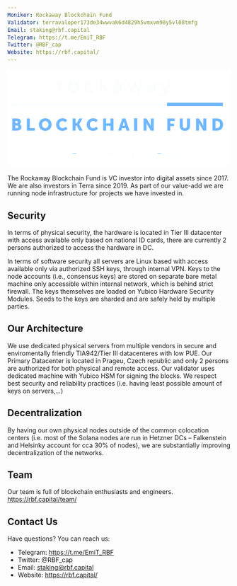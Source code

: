 ```yaml
---
Moniker: Rockaway Blockchain Fund
Validator: terravaloper173de34wwvak6d4829h5vmxvm98y5vl08tmfg
Email: staking@rbf.capital
Telegram: https://t.me/EmiT_RBF
Twitter: @RBF_cap
Website: https://rbf.capital/
---
```


![RockawayBlockchainFund](rockawayblockchainfund.png)

The Rockaway Blockchain Fund is VC investor into digital assets since 2017. We are also investors in Terra since 2019. As part of our value-add we are running node infrastructure for projects we have invested in.

## Security
In terms of physical security, the hardware is located in Tier III datacenter with access available only based on national ID cards, there are currently 2 persons authorized to access the hardware in DC.

In terms of software security all servers are Linux based with access available only via authorized SSH keys, through internal VPN. Keys to the node accounts (i.e., consensus keys) are stored on separate bare metal machine only accessible within internal network, which is behind strict firewall. The keys themselves are loaded on Yubico Hardware Security Modules. Seeds to the keys are sharded and are safely held by multiple parties.


## Our Architecture

We use dedicated physical servers from multiple vendors in secure and enviromentally friendly TIA942/Tier III datacenteres with low PUE. Our Primary Datacenter is located in Prageu, Czech republic and only 2 persons are authorized for both physical and remote access. Our validator uses dedicated machine with Yubico HSM for signing the blocks. We respect best security and reliability practices (i.e. having least possible amount of keys on servers,...)
 
## Decentralization
By having our own physical nodes outside of the common colocation centers (i.e. most of the Solana nodes are run in Hetzner DCs – Falkenstein and Helsinky account for cca 30% of nodes), we are substantially improving decentralization of the networks.

## Team
Our team is full of blockchain enthusiasts and engineers.
https://rbf.capital/team/ 

## Contact Us

Have questions? You can reach us:

- Telegram: https://t.me/EmiT_RBF
- Twitter: @RBF_cap
- Email: staking@rbf.capital
- Website: https://rbf.capital/
